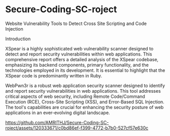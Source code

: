 # Secure-Coding-SC-roject
Website Vulnerability Tools to Detect Cross Site Scripting and Code Injection


Introduction

XSpear is a highly sophisticated web vulnerability scanner designed to detect and report security
vulnerabilities within web applications. This comprehensive report offers a detailed analysis of the
XSpear codebase, emphasizing its backend components, primary functionality, and the technologies
employed in its development. It is essential to highlight that the XSpear code is predominantly written
in Ruby.

WebPwn3r is a robust web application security scanner designed to identify and report security
vulnerabilities in web applications. This tool addresses critical aspects of web security, including
Remote Code/Command Execution (RCE), Cross-Site Scripting (XSS), and Error-Based SQL
Injection. The tool's capabilities are crucial for enhancing the security posture of web applications in
an ever-evolving digital landscape.


https://github.com/AMRITHJ/Secure-Coding-SC-roject/assets/120333671/c0bd86ef-f399-4772-b7b0-527cf57e630c

